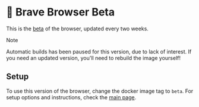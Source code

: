 # 🦁 Brave Browser Beta
This is the [beta][beta_version] of the browser, updated every two weeks. 

> [!NOTE]
> Automatic builds has been paused for this version, due to lack of interest. If you need an updated version, you'll need to rebuild the image yourself!

## Setup
To use this version of the browser, change the docker image tag to `beta`. For setup options and instructions, check the [main page][main].


[beta_version]: https://brave.com/download-beta/
[main]: https://github.com/tibor309/brave/tree/main
